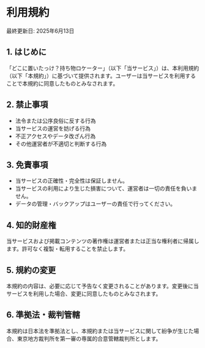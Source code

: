 # 利用規約

最終更新日: 2025年6月13日

## 1. はじめに

「どこに置いたっけ？持ち物ロケーター」（以下「当サービス」）は、本利用規約（以下「本規約」）に基づいて提供されます。ユーザーは当サービスを利用することで本規約に同意したものとみなされます。

## 2. 禁止事項

- 法令または公序良俗に反する行為
- 当サービスの運営を妨げる行為
- 不正アクセスやデータ改ざん行為
- その他運営者が不適切と判断する行為

## 3. 免責事項

- 当サービスの正確性・完全性は保証しません。
- 当サービスの利用により生じた損害について、運営者は一切の責任を負いません。
- データの管理・バックアップはユーザーの責任で行ってください。

## 4. 知的財産権

当サービスおよび掲載コンテンツの著作権は運営者または正当な権利者に帰属します。許可なく複製・転用することを禁止します。

## 5. 規約の変更

本規約の内容は、必要に応じて予告なく変更されることがあります。変更後に当サービスを利用した場合、変更に同意したものとみなされます。

## 6. 準拠法・裁判管轄

本規約は日本法を準拠法とし、本規約または当サービスに関して紛争が生じた場合、東京地方裁判所を第一審の専属的合意管轄裁判所とします。
